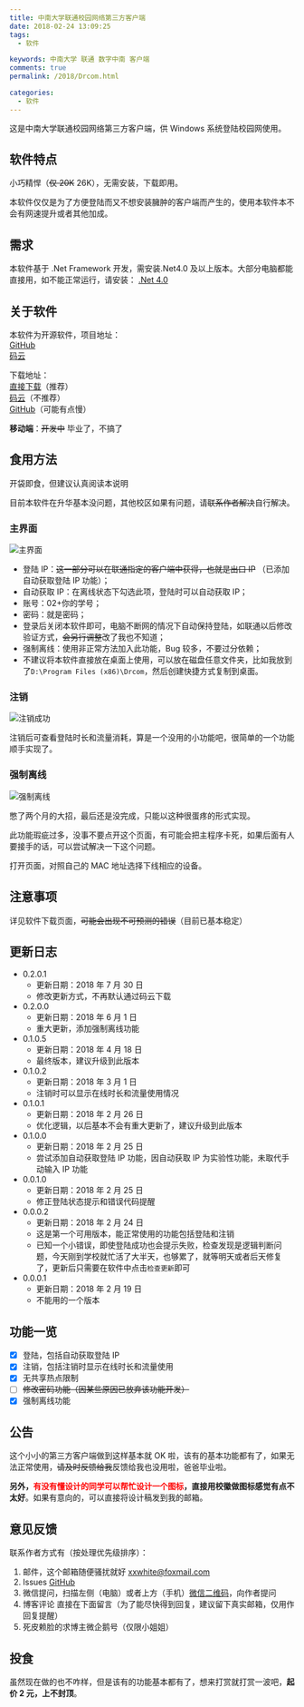 ```yaml
---
title: 中南大学联通校园网络第三方客户端
date: 2018-02-24 13:09:25
tags:
  - 软件

keywords: 中南大学 联通 数字中南 客户端
comments: true
permalink: /2018/Drcom.html

categories:
  - 软件
---
```


这是中南大学联通校园网络第三方客户端，供 Windows 系统登陆校园网使用。

<!-- more -->

## 软件特点

小巧精悍（~~仅 20K~~ 26K），无需安装，下载即用。

本软件仅仅是为了方便登陆而又不想安装臃肿的客户端而产生的，使用本软件本不会有网速提升或者其他加成。

## 需求

本软件基于 .Net Framework 开发，需安装.Net4.0 及以上版本。大部分电脑都能直接用，如不能正常运行，请安装： [.Net 4.0](https://www.microsoft.com/en-us/download/details.aspx?id=17851)

## 关于软件

本软件为开源软件，项目地址：  
[GitHub](https://github.com/MonoLogueChi/Drcom)  
[码云](https://gitee.com/monologuechi/Drcom)

下载地址：  
[直接下载](https://dl.sm9.top/blog/drcom/2.0.0.1/Drcom.exe)（推荐）  
[码云](https://gitee.com/monologuechi/Drcom/releases)（不推荐）  
[GitHub](https://github.com/MonoLogueChi/Drcom/releases)（可能有点慢）

**移动端**：~~开发中~~ 毕业了，不搞了

## 食用方法

开袋即食，但建议认真阅读本说明

目前本软件在升华基本没问题，其他校区如果有问题，请~~联系作者解决~~自行解决。

### 主界面

![主界面](https://s1.ax2x.com/2018/06/01/7cjbN.png)

- 登陆 IP：~~这一部分可以在联通指定的客户端中获得，也就是出口 IP~~ （已添加自动获取登陆 IP 功能）；
- 自动获取 IP：在离线状态下勾选此项，登陆时可以自动获取 IP；
- 账号：02+你的学号；
- 密码：就是密码；
- 登录后关闭本软件即可，电脑不断网的情况下自动保持登陆，如联通以后修改验证方式，~~会另行调整~~改了我也不知道；
- 强制离线：使用非正常方法加入此功能，Bug 较多，不要过分依赖；
- 不建议将本软件直接放在桌面上使用，可以放在磁盘任意文件夹，比如我放到了`D:\Program Files (x86)\Drcom`，然后创建快捷方式复制到桌面。

### 注销

![注销成功](https://s1.ax2x.com/2018/06/01/7cQNh.png) 

注销后可查看登陆时长和流量消耗，算是一个没用的小功能吧，很简单的一个功能顺手实现了。

### 强制离线

![强制离线](https://s1.ax2x.com/2018/06/01/7cdDH.png) 

憋了两个月的大招，最后还是没完成，只能以这种很蛋疼的形式实现。

此功能瑕疵过多，没事不要点开这个页面，有可能会把主程序卡死，如果后面有人要接手的话，可以尝试解决一下这个问题。

打开页面，对照自己的 MAC 地址选择下线相应的设备。

## 注意事项

详见软件下载页面，~~可能会出现不可预测的错误~~（目前已基本稳定）

## 更新日志

- 0.2.0.1
  - 更新日期：2018 年 7 月 30 日
  - 修改更新方式，不再默认通过码云下载
- 0.2.0.0
  - 更新日期：2018 年 6 月 1 日
  - 重大更新，添加强制离线功能
- 0.1.0.5
  - 更新日期：2018 年 4 月 18 日
  - 最终版本，建议升级到此版本
- 0.1.0.2
  - 更新日期：2018 年 3 月 1 日
  - 注销时可以显示在线时长和流量使用情况
- 0.1.0.1
  - 更新日期：2018 年 2 月 26 日
  - 优化逻辑，以后基本不会有重大更新了，建议升级到此版本
- 0.1.0.0
  - 更新日期：2018 年 2 月 25 日
  - 尝试添加自动获取登陆 IP 功能，因自动获取 IP 为实验性功能，未取代手动输入 IP 功能
- 0.0.1.0
  - 更新日期：2018 年 2 月 25 日
  - 修正登陆状态提示和错误代码提醒
- 0.0.0.2
  - 更新日期：2018 年 2 月 24 日
  - 这是第一个可用版本，能正常使用的功能包括登陆和注销
  - 已知一个小错误，即使登陆成功也会提示失败，检查发现是逻辑判断问题，今天刚到学校就忙活了大半天，也够累了，就等明天或者后天修复了，更新后只需要在软件中点击`检查更新`即可
- 0.0.0.1
  - 更新日期：2018 年 2 月 19 日
  - 不能用的一个版本

## 功能一览

- [x] 登陆，包括自动获取登陆 IP
- [x] 注销，包括注销时显示在线时长和流量使用
- [x] 无共享热点限制
- [ ] ~~修改密码功能（因某些原因已放弃该功能开发）~~
- [x] 强制离线功能

## 公告

这个小小的第三方客户端做到这样基本就 OK 啦，该有的基本功能都有了，如果无法正常使用，~~请及时反馈给我~~反馈给我也没用啦，爸爸毕业啦。

**另外，<font color=red>有没有懂设计的同学可以帮忙设计一个图标</font>，直接用校徽做图标感觉有点不太好**。如果有意向的，可以直接将设计稿发到我的邮箱。

## 意见反馈

联系作者方式有（按处理优先级排序）：

1. 邮件，这个邮箱随便骚扰就好 [xxwhite@foxmail.com](mailto:xxwhite@foxmail.com)
2. Issues [GitHub](https://github.com/MonoLogueChi/Drcom/issues)
3. 微信提问，扫描左侧（电脑）或者上方（手机）[微信二维码](https://xxwhite.nos-eastchina1.126.net/wechat.png)，向作者提问
4. 博客评论 直接在下面留言（为了能尽快得到回复，建议留下真实邮箱，仅用作回复提醒）
5. 死皮赖脸的求博主微企鹅号（仅限小姐姐）

## 投食

虽然现在做的也不咋样，但是该有的功能基本都有了，想来打赏就打赏一波吧，**起价 2 元，上不封顶**。
